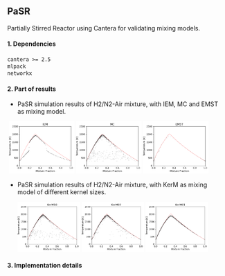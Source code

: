 ## PaSR

Partially Stirred Reactor using Cantera for validating mixing models.

#### 1. Dependencies

```
cantera >= 2.5
mlpack
networkx
```



#### 2. Part of results

+ PaSR simulation results of H2/N2-Air mixture, with IEM, MC and EMST as mixing model.

​	<img src="figs/IEM_Z-T.png" style="width:30%;" /> <img src="figs/MC_Z-T.png" style="width:30%;" /> <img src="figs/EMST_Z-T.png" style="width:30%;" />

+ PaSR simulation results of H2/N2-Air mixture, with KerM as mixing model of different kernel sizes.

  <img src="figs/KerM10_Z-T.png" style="width:30%;" /> <img src="figs/KerM03_Z-T.png" style="width:30%;" /> <img src="figs/KerM01_Z-T.png" style="width:30%;" />



#### 3. Implementation details

